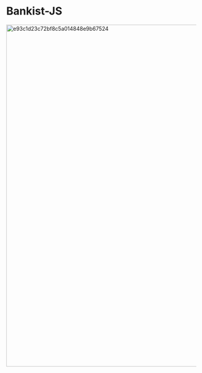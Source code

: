 # Bankist-JS
<img width="905" alt="e93c1d23c72bf8c5a014848e9b67524" src="https://user-images.githubusercontent.com/65649144/126250878-56a9e88c-45b3-4687-880f-20c389faa067.png">

